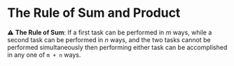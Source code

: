 # The Rule of Sum and Product
:warning: **The Rule of Sum**: If a first task can be performed in _m_ 
ways, while a second task can be performed in _n_ ways, and the two 
tasks cannot be performed simultaneously then performing either task 
can be accomplished in any one of `m + n` ways.
